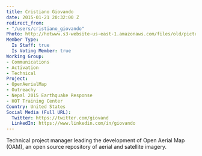 ```yaml
---
title: Cristiano Giovando
date: 2015-01-21 20:32:00 Z
redirect_from:
- "/users/cristiano_giovando"
Photo: http://hotwww.s3-website-us-east-1.amazonaws.com/files/old/pictures/picture-251-1432768691.jpg
Member Type:
  Is Staff: true
  Is Voting Member: true
Working Group:
- Communications
- Activation
- Technical
Project:
- OpenAerialMap
- Outreachy
- Nepal 2015 Earthquake Response
- HOT Training Center
Country: United States
Social Media (Full URL):
  Twitter: https://twitter.com/giovand
  LinkedIn: https://www.linkedin.com/in/giovando
---
```


<p>Technical project manager leading the development of Open Aerial Map (OAM), an open source repository of aerial and satellite imagery.</p>
